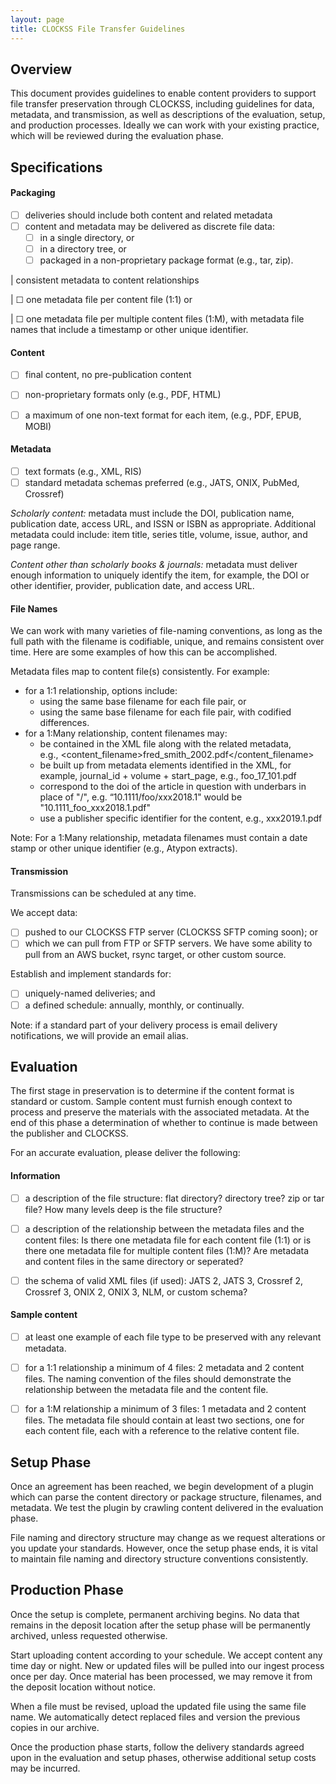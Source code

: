 ```yaml
---
layout: page
title: CLOCKSS File Transfer Guidelines
---
```



## Overview

This document provides guidelines to enable content providers to support file transfer preservation through CLOCKSS, including guidelines for data, metadata, and transmission, as well as descriptions of the evaluation, setup, and production processes. Ideally we can work with your existing practice, which will be reviewed during the evaluation phase.


## Specifications


#### Packaging



 - [ ] deliveries should include both content and related metadata
 - [ ] content and metadata may be delivered as discrete file data: 
    * [ ] in a single directory, or
    * [ ] in a directory tree, or
    * [ ] packaged in a non-proprietary package format (e.g., tar, zip). 

|         consistent metadata to content relationships

|    &#9744; one metadata file per content file (1:1) or 

|    &#9744; one metadata file per multiple content files (1:M), with metadata file names that include a timestamp or other unique identifier.


#### Content



 - [ ] final content, no pre-publication content
 - [ ] non-proprietary formats only (e.g., PDF, HTML)
 - [ ] a maximum of one non-text format for each item, (e.g., PDF, EPUB, MOBI)


#### Metadata



 - [ ] text formats (e.g., XML, RIS)
 - [ ] standard metadata schemas preferred (e.g., JATS, ONIX, PubMed, Crossref)

*Scholarly content:* metadata must include the DOI, publication name, publication date, access URL, and ISSN or ISBN as appropriate. Additional metadata could include: item title, series title, volume, issue, author, and page range. 

*Content other than scholarly books & journals:* metadata must deliver enough information to uniquely identify the item, for example, the DOI or other identifier, provider, publication date, and access URL.


#### File Names

We can work with many varieties of file-naming conventions, as long as the full path with the filename is codifiable, unique, and remains consistent over time. Here are some examples of how this can be accomplished.

Metadata files map to content file(s) consistently. For example:



*  for a 1:1 relationship, options include: 
    *  using the same base filename for each file pair, or
    *  using the same base filename for each file pair, with codified differences.
*  for a 1:Many relationship, content filenames may:
    *  be contained in the XML file along with the related metadata,  \
e.g., <content_filename>fred_smith_2002.pdf</content_filename>
    *  be built up from metadata elements identified in the XML, for example, journal_id + volume + start_page, e.g., foo_17_101.pdf
    *  correspond to the doi of the article in question with underbars in place of "/", e.g. “10.1111/foo/xxx2018.1" would be "10.1111_foo_xxx2018.1.pdf"
    *  use a publisher specific identifier for the content, e.g., xxx2019.1.pdf

Note: For a 1:Many relationship, metadata filenames must contain a date stamp or other unique identifier (e.g., Atypon extracts).


#### Transmission

Transmissions can be scheduled at any time. 

We accept data:



 - [ ] pushed to our CLOCKSS FTP server (CLOCKSS SFTP coming soon); or 
 - [ ] which we can pull from FTP or SFTP servers. We have some ability to pull from an AWS bucket, rsync target, or other custom source.

Establish and implement standards for: 



 - [ ] uniquely-named deliveries; and 
 - [ ] a defined schedule: annually, monthly, or continually.

Note: if a standard part of your delivery process is email delivery notifications, we will provide an email alias.


## Evaluation

The first stage in preservation is to determine if the content format is standard or custom. Sample content must furnish enough context to process and preserve the materials with the associated metadata. At the end of this phase a determination of whether to continue is made between the publisher and CLOCKSS.

For an accurate evaluation, please deliver the following:


#### Information



 - [ ] a description of the file structure: flat directory? directory tree? zip or tar file? How many levels deep is the file structure?
 - [ ] a description of the relationship between the metadata files and the content files: Is there one metadata file for each content file (1:1) or is there one metadata file for multiple content files (1:M)? Are metadata and content files in the same directory or seperated?
 - [ ] the schema of valid XML files (if used): JATS 2, JATS 3, Crossref 2, Crossref 3, ONIX 2, ONIX 3, NLM, or custom schema?


#### Sample content



 - [ ] at least one example of each file type to be preserved with any relevant metadata.
 - [ ] for a 1:1 relationship a minimum of 4 files: 2 metadata and 2 content files. The naming convention of the files should demonstrate the relationship between the metadata file and the content file.
 - [ ] for a 1:M relationship a minimum of 3 files: 1 metadata and 2 content files. The metadata file should contain at least two sections, one for each content file, each with a reference to the relative content file. 


## Setup Phase

Once an agreement has been reached, we begin development of a plugin which can parse the content directory or package structure, filenames, and metadata. We test the plugin by crawling content delivered in the evaluation phase. 

File naming and directory structure may change as we request alterations or you update your standards. However, once the setup phase ends, it is vital to maintain file naming and directory structure conventions consistently.


## Production Phase

Once the setup is complete, permanent archiving begins. No data that remains in the deposit location after the setup phase will be permanently archived, unless requested otherwise. 

Start uploading content according to your schedule. We accept content any time day or night. New or updated files will be pulled into our ingest process once per day. Once material has been processed, we may remove it from the deposit location without notice.

When a file must be revised, upload the updated file using the same file name. We automatically detect replaced files and version the previous copies in our archive.

Once the production phase starts, follow the delivery standards agreed upon in the evaluation and setup phases, otherwise additional setup costs may be incurred.


